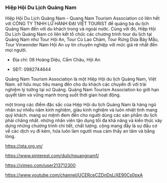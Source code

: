 ### Hiệp Hội Du Lịch Quảng Nam

Hiệp Hội Du Lịch Quảng Nam - Quang Nam Tourism Association có liên hết với CÔNG TY TNHH LỮ HÀNH ĐẠI VIỆT TOURIST để quảng bá du lịch Quảng Nam đến với du khách trong và ngoài nước. Cùng với đó, Hiệp Hội Du Lịch Quảng Nam có liên kết tổ chức các chương trình tour du lịch tại Quảng Nam như Tour Hội An, Tour Cù Lao Chàm, Tour Rừng Dừa Bảy Mẫu, Tour Vinwonder Nam Hội An uy tin chuyên nghiệp với mức giá rẻ nhất đến mọi người.

- Địa chỉ: 08 Hoàng Diệu, Cẩm Châu, Hội An

- SĐT: 0982744644

Quảng Nam Tourism Association là một Hiệp Hội du lịch Quảng Nam, Việt Nam. sở hữu mục tiêu mang đến cho du khách các chuyến đi với trải nghiệm lý tưởng tại xứ Quảng. Quảng Nam Tourism Association ko giới hạn quyết tâm và vững mạnh trong suốt thời gian hoạt động.

một trong các điểm đặc sắc của Hiệp Hội du lịch Quảng Nam là hàng ngũ nhân sự nhiều năm kinh nghiệm, giàu kinh nghiệm và luôn nhiệt tình mang quý khách. mang sư mệnh đem đến cho người dùng các sản phẩm du lịch phải chăng nhất. những nhân viên tận dụng tối đa khả năng và kiến thức xây dựng những chương trình chi tiết, chất lượng. cộng mang đấy là sự đầu cơ về các dịch vụ đi kèm, hứa luôn làm người mua cảm thấy an tâm và bằng lòng.

https://qta.org.vn/

https://www.pinterest.com/dulichquangnam1/

https://vimeo.com/user213712300

https://www.youtube.com/channel/UCERceCZDnDsLiXE90Cs0pxA

